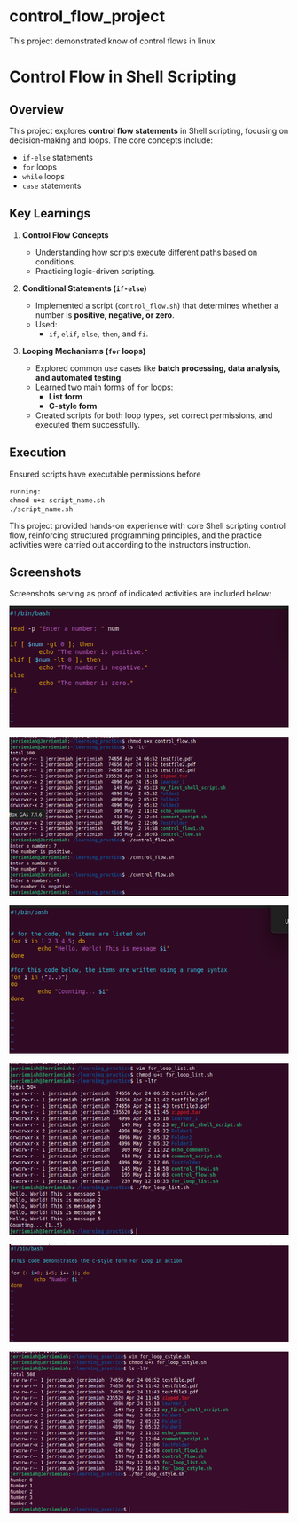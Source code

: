 # control_flow_project
This project demonstrated know of control flows in linux

# Control Flow in Shell Scripting

## Overview
This project explores **control flow statements** in Shell scripting, focusing on decision-making and loops. The core concepts include:
- `if-else` statements
- `for` loops
- `while` loops
- `case` statements

## Key Learnings
1. **Control Flow Concepts**  
   - Understanding how scripts execute different paths based on conditions.
   - Practicing logic-driven scripting.

2. **Conditional Statements (`if-else`)**  
   - Implemented a script (`control_flow.sh`) that determines whether a number is **positive, negative, or zero**.
   - Used:
     - `if`, `elif`, `else`, `then`, and `fi`.

3. **Looping Mechanisms (`for` loops)**  
   - Explored common use cases like **batch processing, data analysis, and automated testing**.
   - Learned two main forms of `for` loops:
     - **List form**
     - **C-style form**
   - Created scripts for both loop types, set correct permissions, and executed them successfully.

## Execution
Ensured scripts have executable permissions before

    running:    
    chmod u+x script_name.sh
    ./script_name.sh



This project provided hands-on experience with core Shell scripting control flow, reinforcing structured programming principles, and the practice activities were carried out according to the instructors instruction.


## Screenshots

Screenshots serving as proof of indicated activities are included below:

![if_elif_else_command](./img/img1_if_elif_else_command.png)

![if_permission_execution](./img/img2_if_permission_execute.png)

![listform_forloop_code](./img/img3_liststyle_forloop_code.png)

![listform_forloop_permission_execution](./img/img4_liststyle_forloop_permission_execution.png)

![cstyle_forloop_code](./img/img5_cstyleform_forloop_code.png)

![cstyle_forloop_permission_execution](./img/img6_cstyleform_forloop_permission_execution.png)